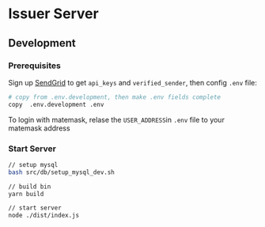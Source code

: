 # Issuer Server

## Development

### Prerequisites

Sign up [SendGrid](https://sendgrid.com/) to get `api_keys` and `verified_sender`, then config `.env` file:

```bash
# copy from .env.development, then make .env fields complete
copy  .env.development .env
```

To login with matemask, relase the `USER_ADDRESS`in `.env` file to your matemask address

### Start Server

```bash
// setup mysql
bash src/db/setup_mysql_dev.sh

// build bin
yarn build

// start server
node ./dist/index.js
```
